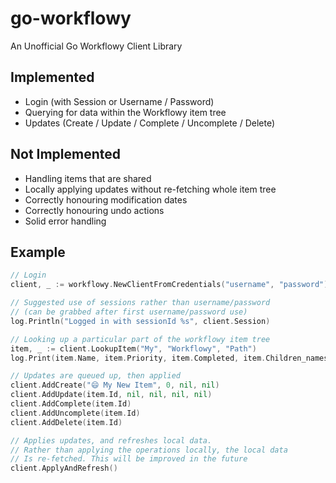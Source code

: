 # go-workflowy
An Unofficial Go Workflowy Client Library

## Implemented
* Login (with Session or Username / Password)
* Querying for data within the Workflowy item tree
* Updates (Create / Update / Complete / Uncomplete / Delete)

## Not Implemented
* Handling items that are shared
* Locally applying updates without re-fetching whole item tree
* Correctly honouring modification dates
* Correctly honouring undo actions
* Solid error handling

## Example
```go
// Login
client, _ := workflowy.NewClientFromCredentials("username", "password")

// Suggested use of sessions rather than username/password
// (can be grabbed after first username/password use)
log.Println("Logged in with sessionId %s", client.Session)

// Looking up a particular part of the workflowy item tree
item, _ := client.LookupItem("My", "Workflowy", "Path")
log.Print(item.Name, item.Priority, item.Completed, item.Children_names)

// Updates are queued up, then applied
client.AddCreate("😄 My New Item", 0, nil, nil)
client.AddUpdate(item.Id, nil, nil, nil, nil)
client.AddComplete(item.Id)
client.AddUncomplete(item.Id)
client.AddDelete(item.Id)

// Applies updates, and refreshes local data.
// Rather than applying the operations locally, the local data
// Is re-fetched. This will be improved in the future
client.ApplyAndRefresh()
```